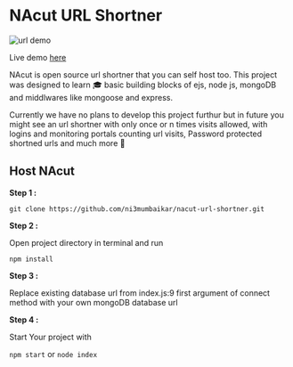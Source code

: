 # NAcut URL Shortner

![url demo](https://user-images.githubusercontent.com/24763651/128141322-9c5fedd6-dc7f-4b76-affc-916d4a9cd01d.png)  

Live demo [here](https://nacut.herokuapp.com)  

NAcut is open source url shortner that you can self host too. This project was designed to learn 🎓 basic building blocks of ejs, node js, mongoDB and middlwares like mongoose and express. 

Currently we have no plans to develop this project furthur but in future you might see an url shortner with only once or n times visits allowed, with logins and monitoring portals counting url visits, Password protected shortned urls and much more  👀

## Host NAcut

<b>Step 1 : </b> 
 
  ```git clone https://github.com/ni3mumbaikar/nacut-url-shortner.git```

<b>Step 2 : </b> 

Open project directory in terminal and run

 ```npm install```  
   
<b>Step 3 : </b> 
  
 Replace existing database url from index.js:9 first argument of connect method with your own mongoDB database url  

<b>Step 4 : </b>   
  
  Start Your project with   

  `npm start` or `node index`

